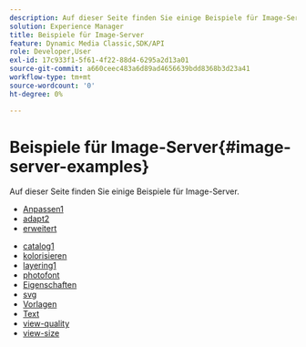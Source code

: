 ```yaml
---
description: Auf dieser Seite finden Sie einige Beispiele für Image-Server.
solution: Experience Manager
title: Beispiele für Image-Server
feature: Dynamic Media Classic,SDK/API
role: Developer,User
exl-id: 17c933f1-5f61-4f22-88d4-6295a2d13a01
source-git-commit: a660ceec483a6d89ad4656639bdd8368b3d23a41
workflow-type: tm+mt
source-wordcount: '0'
ht-degree: 0%

---
```


# Beispiele für Image-Server{#image-server-examples}

Auf dieser Seite finden Sie einige Beispiele für Image-Server.
<!-- As of August 29 (and likely months or years before this date), none of the links below work anymore! -->

* [Anpassen1](http://crc.scene7.com/is-docs/examples/adjust1.htm)
* [adapt2](http://crc.scene7.com/is-docs/examples/adjust2.htm)
* [erweitert](http://crc.scene7.com/is-docs/examples/advanced.htm)

<!-- * [anchors](http://crc.scene7.com/is-docs/examples/anchors.htm) -->
* [catalog1](http://crc.scene7.com/is-docs/examples/catalog1.htm)
* [kolorisieren](http://crc.scene7.com/is-docs/examples/colorize.htm)
* [layering1](http://crc.scene7.com/is-docs/examples/layering1.htm)
* [photofont](http://crc.scene7.com/is-docs/examples/photofont.htm)
* [Eigenschaften](http://crc.scene7.com/is-docs/examples/properties.htm)
* [svg](http://crc.scene7.com/is-docs/examples/svg.htm)
* [Vorlagen](http://crc.scene7.com/is-docs/examples/templates.htm)
* [Text](http://crc.scene7.com/is-docs/examples/text.htm)
* [view-quality](http://crc.scene7.com/is-docs/examples/view-quality.htm)
* [view-size](http://crc.scene7.com/is-docs/examples/view-size.htm)
